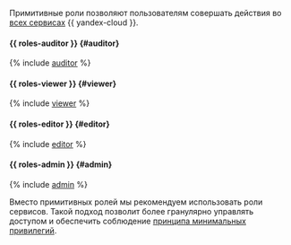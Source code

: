Примитивные роли позволяют пользователям совершать действия во [всех сервисах](../overview/concepts/services.md) {{ yandex-cloud }}.

#### {{ roles-auditor }} {#auditor}

{% include [auditor](../_roles/primitive-roles/auditor.md) %}

#### {{ roles-viewer }} {#viewer}

{% include [viewer](../_roles/primitive-roles/viewer.md) %}

#### {{ roles-editor }} {#editor}

{% include [editor](../_roles/primitive-roles/editor.md) %}

#### {{ roles-admin }} {#admin}

{% include [admin](../_roles/primitive-roles/admin.md) %}

Вместо примитивных ролей мы рекомендуем использовать роли сервисов. Такой подход позволит более гранулярно управлять доступом и обеспечить соблюдение [принципа минимальных привилегий](../security/standard/all.md#min-privileges).